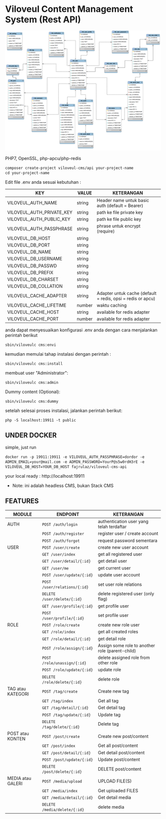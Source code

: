 
#  Viloveul Content Management System (Rest API)

![Diagram](diagram.png)

PHP7, OpenSSL, php-apcu/php-redis
```shell
composer create-project viloveul-cms/api your-project-name
cd your-project-name
```
Edit file .env anda sesuai kebutuhan :

| KEY | VALUE | KETERANGAN |
| - | - | - |
| VILOVEUL_AUTH_NAME | string | Header name untuk basic auth (default = Bearer) |
| VILOVEUL_AUTH_PRIVATE_KEY | string | path ke file private key |
| VILOVEUL_AUTH_PUBLIC_KEY | string | path ke file public key |
| VILOVEUL_AUTH_PASSPHRASE | string | phrase untuk encrypt (require) |
| VILOVEUL_DB_HOST | string | |
| VILOVEUL_DB_PORT | string | |
| VILOVEUL_DB_NAME | string | |
| VILOVEUL_DB_USERNAME | string | |
| VILOVEUL_DB_PASSWD | string | |
| VILOVEUL_DB_PREFIX | string | |
| VILOVEUL_DB_CHARSET | string | |
| VILOVEUL_DB_COLLATION | string | |
| VILOVEUL_CACHE_ADAPTER | string | Adapter untuk cache (default = redis, opsi = redis or apcu) |
| VILOVEUL_CACHE_LIFETIME | number | waktu caching |
| VILOVEUL_CACHE_HOST | string | available for redis adapter |
| VILOVEUL_CACHE_PORT | number | available for redis adapter |

anda dapat menyesuaikan konfigurasi .env anda dengan cara menjalankan perintah berikut
```shell
sbin/viloveulc cms:envi
```
kemudian memulai tahap instalasi dengan perintah :
```shell
sbin/viloveulc cms:install
```
membuat user "Administrator":
```shell
sbin/viloveulc cms:admin
```
Dummy content (Optional):
```shell
sbin/viloveulc cms:dummy
```
setelah selesai proses instalasi, jalankan perintah berikut:
```shell
php -S localhost:19911 -t public
```

##  UNDER DOCKER
simple, just run
```shell
docker run -p 19911:19911 -e VILOVEUL_AUTH_PASSPHRASE=dordor -e ADMIN_EMAIL=your@mail.com -e ADMIN_PASSWORD=YourP@s5w0rdH3rE -e VILOVEUL_DB_HOST=YOUR_DB_HOST fajrulaz/viloveul-cms-api
```
your local ready : http://localhost:19911

* Note: ini adalah headless CMS, bukan Stack CMS

##  FEATURES

| MODULE | ENDPOINT | KETERANGAN |
| - | - | - |
| AUTH | <code>POST /auth/login</code> | authentication user yang telah terdaftar |
| | <code>POST /auth/register</code> | register user / create account |
| | <code>POST /auth/forgot</code> | request password sementara |
| USER | <code>POST /user/create</code> | create new user account |
| | <code>GET /user/index</code> | get all registered user |
| | <code>GET /user/detail/{:id}</code> | get detail user |
| | <code>GET /user/me</code> | get current user |
| | <code>POST /user/update/{:id}</code> | update user account |
| | <code>POST /user/relations/{:id}</code> | set user role relations |
| | <code>DELETE /user/delete/{:id}</code> | delete registered user (only flag) |
| | <code>GET /user/profile/{:id}</code> | get profile user |
| | <code>POST /user/profile/{:id}</code> | set profile user |
| ROLE | <code>POST /role/create</code> | create new role user |
| | <code>GET /role/index</code> | get all created roles |
| | <code>GET /role/detail/{:id}</code> | get detail role |
| | <code>POST /role/assign/{:id}</code> | Assign some role to another role (parent-child) |
| | <code>POST /role/unassign/{:id}</code> | delete assigned role from other role |
| | <code>POST /role/update/{:id}</code> | update role |
| | <code>DELETE /role/delete/{:id}</code> | delete role |
| TAG atau KATEGORI | <code>POST /tag/create</code> | Create new tag |
| | <code>GET /tag/index</code> | Get all tag |
| | <code>GET /tag/detail/{:id}</code> | Get detail tag |
| | <code>POST /tag/update/{:id}</code> | Update tag |
| | <code>DELETE /tag/delete/{:id}</code> | Delete tag |
| POST atau KONTEN | <code>POST /post/create</code> | Create new post/content |
| | <code>GET /post/index</code> | Get all post/content |
| | <code>GET /post/detail/{:id}</code> | Get detail post/content |
| | <code>POST /post/update/{:id}</code> | Update post/content |
| | <code>DELETE /post/delete/{:id}</code> | DELETE post/content |
| MEDIA atau GALERI | <code>POST /media/upload</code> | UPLOAD FILE(S) |
| | <code>GET /media/index</code> | Get uploaded FILES |
| | <code>GET /media/detail/{:id}</code> | Get detail media |
| | <code>DELETE /media/delete/{:id}</code> | delete media |
